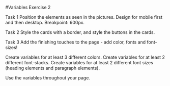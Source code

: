 #Variables Exercise 2
 
Task 1
Position the elements as seen in the pictures. Design for mobile first and then desktop. Breakpoint: 600px.

Task 2
Style the cards with a border, and style the buttons in the cards.

Task 3
Add the finishing touches to the page - add color, fonts and font-sizes!

Create variables for at least 3 different colors. 
Create variables for at least 2 different font-stacks. 
Create variables for at least 2 different font sizes (heading elements and paragraph elements).

Use the variables throughout your page. 




